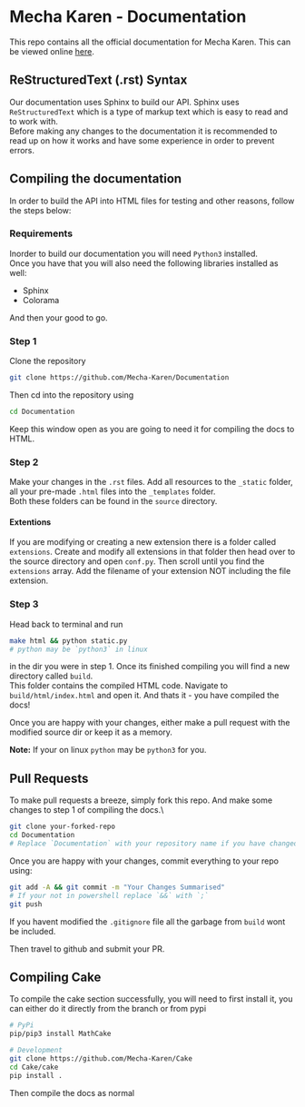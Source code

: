# Mecha Karen - Documentation
This repo contains all the official documentation for Mecha Karen. This can be viewed online [here](https://docs.mechakaren.xyz).

## ReStructuredText (.rst) Syntax
Our documentation uses Sphinx to build our API. Sphinx uses `ReStructuredText` which is a type of markup text which is easy to read and to work with.\
Before making any changes to the documentation it is recommended to read up on how it works and have some experience in order to prevent errors.

## Compiling the documentation
In order to build the API into HTML files for testing and other reasons, follow the steps below:

### Requirements
Inorder to build our documentation you will need `Python3` installed.\
Once you have that you will also need the following libraries installed as well:

* Sphinx
* Colorama

And then your good to go.


### Step 1
Clone the repository
```sh
git clone https://github.com/Mecha-Karen/Documentation
```
Then cd into the repository using
```sh
cd Documentation
```
Keep this window open as you are going to need it for compiling the docs to HTML.

### Step 2
Make your changes in the `.rst` files. Add all resources to the `_static` folder, all your pre-made `.html` files into the `_templates` folder.\
Both these folders can be found in the `source` directory.

#### Extentions
If you are modifying or creating a new extension there is a folder called `extensions`. Create and modify all extensions in that folder then head over to the source directory and open
`conf.py`. Then scroll until you find the `extensions` array. Add the filename of your extension NOT including the file extension.

### Step 3
Head back to terminal and run 
```sh
make html && python static.py
# python may be `python3` in linux
``` 
in the dir you were in step 1. Once its finished compiling you will find a new directory called `build`.\
This folder contains the compiled HTML code. Navigate to `build/html/index.html` and open it. And thats it - you have compiled the docs!

Once you are happy with your changes, either make a pull request with the modified source dir or keep it as a memory.

**Note:** If your on linux `python` may be `python3` for you.

## Pull Requests
To make pull requests a breeze, simply fork this repo. And make some changes to step 1 of compiling the docs.\
```sh
git clone your-forked-repo
cd Documentation
# Replace `Documentation` with your repository name if you have changed it
```

Once you are happy with your changes, commit everything to your repo using:
```sh
git add -A && git commit -m "Your Changes Summarised"
# If your not in powershell replace `&&` with `;`
git push
```
If you havent modified the `.gitignore` file all the garbage from `build` wont be included.

Then travel to github and submit your PR.

## Compiling Cake
To compile the cake section successfully, you will need to first install it, you can either do it directly from the branch or from pypi

```sh
# PyPi
pip/pip3 install MathCake

# Development
git clone https://github.com/Mecha-Karen/Cake
cd Cake/cake
pip install .
```

Then compile the docs as normal
